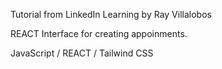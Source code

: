 Tutorial from LinkedIn Learning by Ray Villalobos

REACT Interface for creating appoinments.

JavaScript / REACT / Tailwind CSS
